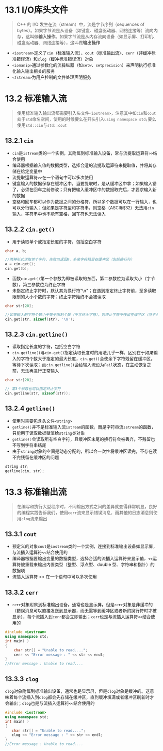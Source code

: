# 13.1 I/O库头文件
>C++ 的 I/O 发生在流（stream）中，流是字节序列（sequences of bytes）。如果字节流是从设备（如键盘、磁盘驱动器、网络连接等）流向内存，这叫做**输入操作**。如果字节流是从内存流向设备（如显示屏、打印机、磁盘驱动器、网络连接等），这叫做**输出操作**
- `<iostream>`定义了`cin`（标准输入流）、`cout`（标准输出流）、`cerr`（非缓冲标准错误流）和`clog`（缓冲标准错误流）对象
- `<iomanip>`通过参数化的流操纵器（如`setw`、`setprecision`）来声明执行标准化输入输出相关的服务
- `<fstream>`为用户控制的文件处理声明服务
# 13.2 标准输入流
>使用标准输入输出流都需要引入头文件`<iostream>`，注意其中如`cin`和`cout`处于`std`命名空间，使用的时候要么在开头引入`using namespace std;`要么使用`std::cin`与`std::cout`
## 13.2.1 `cin`
- `cin`是`istream`类的一个实例，其附属到标准输入设备，常与流提取运算符`>>`结合使用
- 编译器根据输入值的数据类型，选择合适的流提取运算符来提取值，并将其存储在给定变量中
- 流提取运算符`>>`在一个语句中可以多次使用
- 键盘输入的数据保存在缓冲区中，当要提取时，是从缓冲区中拿；如果输入错了，必须在回车之前修改；只有把输入缓冲区中的数据取完后，才要求输入新的数据
- 空格和回车都可以作为数据之间的分格符，所以多个数据可以在一行输入，也可以分行输入；但如果是字符型和字符串，则空格（ASCII码32）无法用`cin`输入，字符串中也不能有空格，回车符也无法读入
## 13.2.2 `cin.get()`
- 用于读取单个或指定长度的字符，包括空白字符
```CPP
char a, b;

//两种形式读取单个字符，失败时返回0，多余字符残留在缓冲区（包括换行符）
a = cin.get();
cin.get(b);
```
- 函数`cin.get()`第一个参数为即被读取的东西，第二参数位为读取大小（字节数），第三参数位为终止字符
- 未指定终止字符时，默认其为换行符"\\n"；在遇到指定终止字符前，至多读取限制的大小个数的字符；终止字符始终不会被读取
```CPP
char str[20];

//如果输入的字符个数小于等于限制个数（不含终止字符），则终止字符不残留在缓冲区（但不会被读取）；反之则余下字符将残留在缓冲区
cin.get(str, sizeof(str), '\n');
```
## 13.2.3 `cin.getline()`
- 读取指定长度的字符，包括空白字符
- `cin.getline()`与`cin.get()`指定读取长度时的用法几乎一样，区别在于如果输入的字符个数大于指定的最大长度，`cin.get()`会使余下字符残留在缓冲区，等待下次读取；而`cin.getline()`会给输入流设为`Fail`状态，在主动恢复之前，无法再进行正常输入
```CPP
char str[20];

// 第3个参数也可以指定终止字符
cin.getline(str, sizeof(str));
```
## 13.2.4 `getline()`
- 使用时需要包含头文件`<string>`
- `getline()`并不是标准输入流`istream`的函数，而是字符串流`sstream`的函数，只能用于读取数据赋值给`string`类对象
- `getline()`会读取所有空白字符，且缓冲区末尾的换行符会被丢弃，不残留也不写到字符串结尾
- 由于`string`对象的空间是动态分配的，所以会一次性将缓冲区读完，不存在读不完残留在缓冲区的问题
```CPP
string str;
getline(cin, str);
```
# 13.3 标准输出流
>在编写和执行大型程序时，不同输出方式之间的差异就变得非常明显，良好的编程实践告诉我们，使用`cerr`流来显示错误消息，而其他的日志消息则使用`clog`流来输出
## 13.3.1 `cout`
- 预定义的对象`cout`是`iostream`类的一个实例，连接到标准输出设备如显示屏，与流插入运算符`<<`结合使用的
- 编译器根据要输出变量的数据类型，选择合适的流插入运算符来显示值，`<<`运算符被重载来输出内置类型（整型、浮点型、double 型、字符串和指针）的数据项
- 流插入运算符 << 在一个语句中可以多次使用
## 13.3.2 `cerr`
- `cerr`对象附属到标准输出设备，通常也是显示屏，但是`cerr`对象是非缓冲的（错误消息可以直接发送到显示器，而无需等到缓冲区或者新的换行符时才被显示），每个流插入到`cerr`都会立即输出；`cerr`也是与流插入运算符`<<`结合使用的
```CPP
#include <iostream>
using namespace std;
int main( )
{
	char str[] = "Unable to read....";
	cerr << "Error message : " << str << endl;
}
//Error message : Unable to read....
```
## 13.3.3 `clog`
`clog`对象附属到标准输出设备，通常也是显示屏，但是`clog`对象是缓冲的。这意味着每个流插入到`clog`都会先存储在缓冲区，直到缓冲填满或者缓冲区刷新时才会输出；`clog`也是与流插入运算符`<<`结合使用的
```CPP
#include <iostream>
using namespace std;
int main( )
{
   char str[] = "Unable to read....";
   clog << "Error message : " << str << endl;
}
//Error message : Unable to read....
```